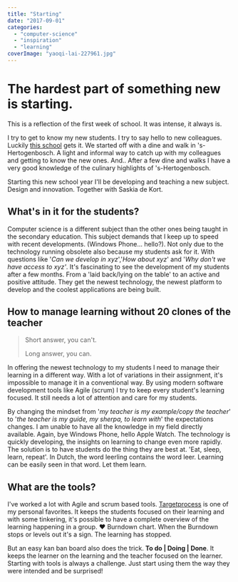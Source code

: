 ```yaml
---
title: "Starting"
date: "2017-09-01"
categories: 
  - "computer-science"
  - "inspiration"
  - "learning"
coverImage: "yaoqi-lai-227961.jpg"
---
```


# The hardest part of something new is starting.

This is a reflection of the first week of school. It was intense, it always is.

I try to get to know my new students. I try to say hello to new colleagues. Luckily [this school](http://www.pierson.nl) gets it. We started off with a dine and walk in 's-Hertogenbosch. A light and informal way to catch up with my colleagues and getting to know the new ones. And.. After a few dine and walks I have a very good knowledge of the culinary highlights of 's-Hertogenbosch.

Starting this new school year I'll be developing and teaching a new subject. Design and innovation. Together with Saskia de Kort.

## What's in it for the students?

Computer science is a different subject than the other ones being taught in the secondary education. This subject demands that I keep up to speed with recent developments. (Windows Phone... hello?). Not only due to the technology running obsolete also because my students ask for it. With questions like '_Can we develop in xyz_','_How about xyz_' and '_Why don't we have access to xyz'_. It's fascinating to see the development of my students after a few months. From a 'laid back/lying on the table' to an active and positive attitude. They get the newest technology, the newest platform to develop and the coolest applications are being built.

## How to manage learning without 20 clones of the teacher

> Short answer, you can't.
> 
> Long answer, you can.

In offering the newest technology to my students I need to manage their learning in a different way. With a lot of variations in their assignment, it's impossible to manage it in a conventional way. By using modern software development tools like Agile (scrum) I try to keep every student's learning focused. It still needs a lot of attention and care for my students.

By changing the mindset from '_my teacher is my example/copy the teacher_' to '_the teacher is my guide, my sherpa, to learn with_' the expectations changes. I am unable to have all the knowledge in my field directly available. Again, bye Windows Phone, hello Apple Watch. The technology is quickly developing, the insights on learning to change even more rapidly. The solution is to have students do the thing they are best at. 'Eat, sleep, learn, repeat'. In Dutch, the word leerling contains the word leer. Learning can be easily seen in that word. Let them learn.

## What are the tools?

I've worked a lot with Agile and scrum based tools. [Targetprocess](https://www.targetprocess.com) is one of my personal favorites. It keeps the students focused on their learning and with some tinkering, it's possible to have a complete overview of the learning happening in a group. ❤️ Burndown chart. When the Burndown stops or levels out it's a sign. The learning has stopped.

But an easy kan ban board also does the trick. **To do | Doing | Done**. It keeps the learner on the learning and the teacher focused on the learner. Starting with tools is always a challenge. Just start using them the way they were intended and be surprised!
